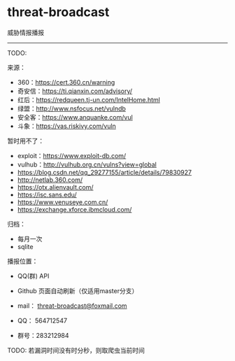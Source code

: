 # threat-broadcast
威胁情报播报

------

TODO:

来源：

- 360：https://cert.360.cn/warning
- 奇安信：https://ti.qianxin.com/advisory/
- 红后：https://redqueen.tj-un.com/IntelHome.html
- 绿盟：http://www.nsfocus.net/vulndb
- 安全客：https://www.anquanke.com/vul
- 斗象：https://vas.riskivy.com/vuln


暂时用不了：

- exploit：https://www.exploit-db.com/
- vulhub：http://vulhub.org.cn/vulns?view=global
- https://blog.csdn.net/qq_29277155/article/details/79830927
- http://netlab.360.com/
- https://otx.alienvault.com/
- https://isc.sans.edu/
- https://www.venuseye.com.cn/
- https://exchange.xforce.ibmcloud.com/



归档：

- 每月一次
- sqlite

播报位置：

- QQ(群) API
- Github 页面自动刷新（仅适用master分支）

- mail： threat-broadcast@foxmail.com
- QQ： 564712547
- 群号：283212984


TODO:
若漏洞时间没有时分秒，则取爬虫当前时间